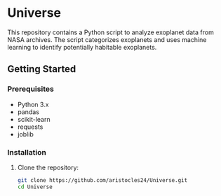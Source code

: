 # Universe

This repository contains a Python script to analyze exoplanet data from NASA archives. The script categorizes exoplanets and uses machine learning to identify potentially habitable exoplanets.

## Getting Started

### Prerequisites

- Python 3.x
- pandas
- scikit-learn
- requests
- joblib

### Installation

1. Clone the repository:
   ```sh
   git clone https://github.com/aristocles24/Universe.git
   cd Universe
